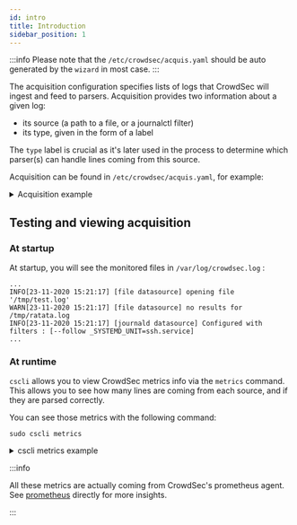 ```yaml
---
id: intro
title: Introduction
sidebar_position: 1
---
```


:::info
Please note that the `/etc/crowdsec/acquis.yaml` should be auto generated by the `wizard` in most case.
:::

The acquisition configuration specifies lists of logs that CrowdSec will ingest and feed to parsers.
Acquisition provides two information about a given log:

 - its source (a path to a file, or a journalctl filter)
 - its type, given in the form of a label

The `type` label is crucial as it's later used in the process to determine which parser(s) can handle lines coming from this source.

Acquisition can be found in `/etc/crowdsec/acquis.yaml`, for example:
<details>
  <summary>Acquisition example</summary>
```yaml
filenames:
  - /var/log/nginx/access*.log
  - /var/log/nginx/error.log
labels:
  type: nginx
---
filenames:
  - /var/log/auth.log
labels:
  type: syslog
---
journalctl_filter:
 - "_SYSTEMD_UNIT=ssh.service"
labels:
  type: syslog
```
</details>


## Testing and viewing acquisition

### At startup

At startup, you will see the monitored files in `/var/log/crowdsec.log` :

```
...
INFO[23-11-2020 15:21:17] [file datasource] opening file '/tmp/test.log' 
WARN[23-11-2020 15:21:17] [file datasource] no results for /tmp/ratata.log 
INFO[23-11-2020 15:21:17] [journald datasource] Configured with filters : [--follow _SYSTEMD_UNIT=ssh.service] 
...
```

### At runtime

`cscli` allows you to view CrowdSec metrics info via the `metrics` command.
This allows you to see how many lines are coming from each source, and if they are parsed correctly.

You can see those metrics with the following command:
```
sudo cscli metrics
```


<details>
  <summary>cscli metrics example</summary>

```bash
$ sudo cscli metrics
...
...
INFO[0000] Acquisition Metrics:     
+--------------------------------------+------------+--------------+----------------+------------------------+
|                SOURCE                | LINES READ | LINES PARSED | LINES UNPARSED | LINES POURED TO BUCKET |
+--------------------------------------+------------+--------------+----------------+------------------------+
| /tmp/test.log                        |         10 |           10 | -              |                     11 |
| journalctl-_SYSTEMD_UNIT=ssh.service |         36 |           12 |             24 |                     17 |
+--------------------------------------+------------+--------------+----------------+------------------------+
...
...
```

</details>


:::info

All these metrics are actually coming from CrowdSec's prometheus agent. See [prometheus](/Crowdsec/v1/observability/prometheus/) directly for more insights.

:::
